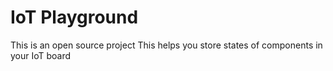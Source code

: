 # IoT Playground

This is an open source project
This helps you store states of components in your IoT board
